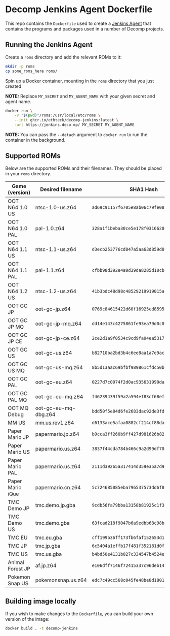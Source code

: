 # Decomp Jenkins Agent Dockerfile

This repo contains the `Dockerfile` used to create a [Jenkins Agent](https://www.jenkins.io/doc/book/using/using-agents/) that contains the programs and packages used in a number of Decomp projects.

## Running the Jenkins Agent

Create a `roms` directory and add the relevant ROMs to it:

```sh
mkdir -p roms
cp some_roms_here roms/
```

Spin up a Docker container, mounting in the `roms` directory that you just created

**NOTE:** Replace `MY_SECRET` and `MY_AGENT_NAME` with your given secret and agent name.

```sh
docker run \
    -v "$(pwd)"/roms:/usr/local/etc/roms \
    --init ghcr.io/ethteck/decomp-jenkins:latest \
    -url https://jenkins.deco.mp/ MY_SECRET MY_AGENT_NAME
```

**NOTE:** You can pass the `--detach` argument to `docker run` to run the container in the background.

## Supported ROMs

Below are the supported ROMs and their filenames. They should be placed in your `roms` directory.

| Game (version)   | Desired filename     | SHA1 Hash                                  |
| ---------------- | -------------------- | ------------------------------------------ |
| OOT N64 1.0 US   | ntsc-1.0-us.z64      | `ad69c91157f6705e8ab06c79fe08aad47bb57ba7` |
| OOT N64 1.0 PAL  | pal-1.0.z64          | `328a1f1beba30ce5e178f031662019eb32c5f3b5` |
| OOT N64 1.1 US   | ntsc-1.1-us.z64      | `d3ecb253776cd847a5aa63d859d8c89a2f37b364` |
| OOT N64 1.1 PAL  | pal-1.1.z64          | `cfbb98d392e4a9d39da8285d10cbef3974c2f012` |
| OOT N64 1.2 US   | ntsc-1.2-us.z64      | `41b3bdc48d98c48529219919015a1af22f5057c2` |
| OOT GC JP        | oot-gc-jp.z64        | `0769c84615422d60f16925cd859593cdfa597f84` |
| OOT GC JP MQ     | oot-gc-jp-mq.z64     | `dd14e143c4275861fe93ea79d0c02e36ae8c6c2f` |
| OOT GC JP CE     | oot-gc-jp-ce.z64     | `2ce2d1a9f0534c9cd9fa04ea5317b80da21e5e73` |
| OOT GC US        | oot-gc-us.z64        | `b82710ba2bd3b4c6ee8aa1a7e9acf787dfc72e9b` |
| OOT GC US MQ     | oot-gc-us-mq.z64     | `8b5d13aac69bfbf989861cfdc50b1d840945fc1d` |
| OOT GC PAL       | oot-gc-eu.z64        | `0227d7c0074f2d0ac935631990da8ec5914597b4` |
| OOT GC PAL MQ    | oot-gc-eu-mq.z64     | `f46239439f59a2a594ef83cf68ef65043b1bffe2` |
| OOT MQ Debug     | oot-gc-eu-mq-dbg.z64 | `bdd50f5e84d6fe2683dac92de3fd0485c06c1b51` |
| MM US            | mm.us.rev1.z64       | `d6133ace5afaa0882cf214cf88daba39e266c078` |
| Paper Mario JP   | papermario.jp.z64    | `b9cca3ff260b9ff427d981626b82f96de73586d3` |
| Paper Mario US   | papermario.us.z64    | `3837f44cda784b466c9a2d99df70d77c322b97a0` |
| Paper Mario PAL  | papermario.us.z64    | `2111d39265a317414d359e35a7d971c4dfa5f9e1` |
| Paper Mario iQue | papermario.cn.z64    | `5c724685085eba796537573dd6f84aaddedc8582` |
| TMC Demo JP      | tmc.demo.jp.gba      | `9cdb56fa79bba13158b81925c1f3641251326412` |
| TMC Demo US      | tmc.demo.gba         | `63fcad218f9047b6a9edbb68c98bd0dec322d7a1` |
| TMC EU           | tmc.eu.gba           | `cff199b36ff173fb6faf152653d1bccf87c26fb7` |
| TMC JP           | tmc.jp.gba           | `6c5404a1effb17f481f352181d0f1c61a2765c5d` |
| TMC US           | tmc.us.gba           | `b4bd50e4131b027c334547b4524e2dbbd4227130` |
| Animal Forest JP | af.jp.z64            | `e106dff7146f72415337c96deb14f630e1580efb` |
| Pokemon Snap US  | pokemonsnap.us.z64   | `edc7c49cc568c045fe48be0d18011c30f393cbaf` |

## Building image locally

If you wish to make changes to the `Dockerfile`, you can build your own version of the image:

```sh
docker build . -t decomp-jenkins
```

